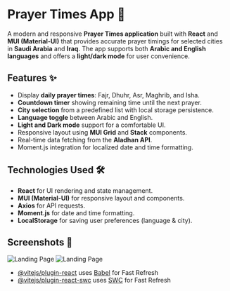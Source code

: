 # Prayer Times App 🕌

A modern and responsive **Prayer Times application** built with **React** and **MUI (Material-UI)** that provides accurate prayer timings for selected cities in **Saudi Arabia** and **Iraq**. The app supports both **Arabic and English languages** and offers a **light/dark mode** for user convenience.

## Features ✨

- Display **daily prayer times**: Fajr, Dhuhr, Asr, Maghrib, and Isha.
- **Countdown timer** showing remaining time until the next prayer.
- **City selection** from a predefined list with local storage persistence.
- **Language toggle** between Arabic and English.
- **Light and Dark mode** support for a comfortable UI.
- Responsive layout using **MUI Grid** and **Stack** components.
- Real-time data fetching from the **Aladhan API**.
- Moment.js integration for localized date and time formatting.

## Technologies Used 🛠️

- **React** for UI rendering and state management.
- **MUI (Material-UI)** for responsive layout and components.
- **Axios** for API requests.
- **Moment.js** for date and time formatting.
- **LocalStorage** for saving user preferences (language & city).

## Screenshots 📸

![Landing Page](</prayers-timings/public/Screenshot%20(87).png>)
![Landing Page](</prayers-timings/public/Screenshot%20(88).png>)

- [@vitejs/plugin-react](https://github.com/vitejs/vite-plugin-react/blob/main/packages/plugin-react/README.md) uses [Babel](https://babeljs.io/) for Fast Refresh
- [@vitejs/plugin-react-swc](https://github.com/vitejs/vite-plugin-react-swc) uses [SWC](https://swc.rs/) for Fast Refresh
